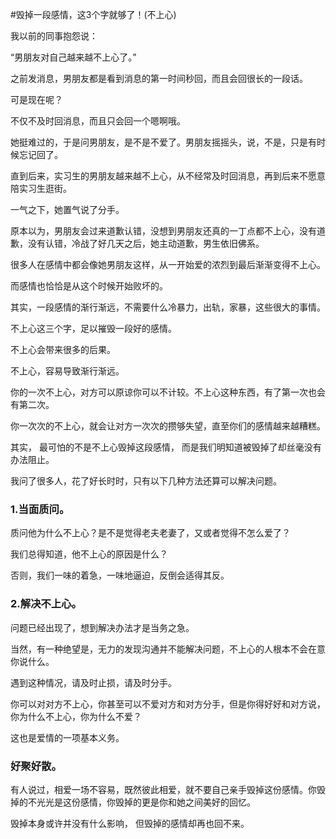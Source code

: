 #毁掉一段感情，这3个字就够了！(不上心)

我以前的同事抱怨说：
 
“男朋友对自己越来越不上心了。”
 
之前发消息，男朋友都是看到消息的第一时间秒回，而且会回很长的一段话。
 
可是现在呢？
 
不仅不及时回消息，而且只会回一个嗯啊哦。
 
她挺难过的，于是问男朋友，是不是不爱了。男朋友摇摇头，说，不是，只是有时候忘记回了。
 
直到后来，实习生的男朋友越来越不上心，从不经常及时回消息，再到后来不愿意陪实习生逛街。
 
一气之下，她置气说了分手。
 
原本以为，男朋友会过来道歉认错，没想到男朋友还真的一丁点都不上心，没有道歉，没有认错，冷战了好几天之后，她主动道歉，男生依旧佛系。
 
很多人在感情中都会像她男朋友这样，从一开始爱的浓烈到最后渐渐变得不上心。
 
而感情也恰恰是从这个时候开始败坏的。
 
其实，一段感情的渐行渐远，不需要什么冷暴力，出轨，家暴，这些很大的事情。
 
不上心这三个字，足以摧毁一段好的感情。
 
不上心会带来很多的后果。
 
不上心，容易导致渐行渐远。
 
你的一次不上心，对方可以原谅你可以不计较。不上心这种东西，有了第一次也会有第二次。
 
你一次次的不上心，就会让对方一次次的攒够失望，直至你们的感情越来越糟糕。
 
其实，
最可怕的不是不上心毁掉这段感情，
而是我们明知道被毁掉了却丝毫没有办法阻止。
 
 
我问了很多人，花了好长时时，只有以下几种方法还算可以解决问题。
 
### 1.当面质问。
 
质问他为什么不上心？是不是觉得老夫老妻了，又或者觉得不怎么爱了？
 
我们总得知道，他不上心的原因是什么？
 
否则，我们一味的着急，一味地逼迫，反倒会适得其反。
 
### 2.解决不上心。
 
问题已经出现了，想到解决办法才是当务之急。
 
当然，有一种绝望是，无力的发现沟通并不能解决问题，不上心的人根本不会在意你说什么。
 
遇到这种情况，请及时止损，请及时分手。
 
你可以对对方不上心，你甚至可以不爱对方和对方分手，但是你得好好和对方说，你为什么不上心，你为什么不爱？
 
这也是爱情的一项基本义务。
 
### 好聚好散。 
 
有人说过，相爱一场不容易，既然彼此相爱，就不要自己亲手毁掉这份感情。你毁掉的不光光是这份感情，你毁掉的更是你和她之间美好的回忆。
 
毁掉本身或许并没有什么影响，
但毁掉的感情却再也回不来。